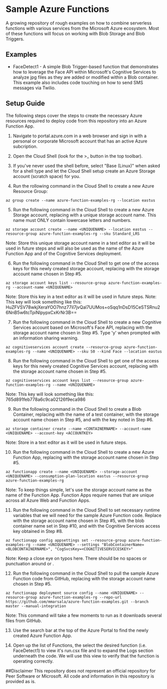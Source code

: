 # Sample Azure Functions
A growing repository of rough examples on how to combine serverless functions with various services from the Microsoft Azure ecosystem. Most of these functions will focus on working with Blob Storage and Blob Triggers.

## Examples
* FaceDetect1 - A simple Blob Trigger-based function that demonstrates how to leverage the Face API within Microsoft's Cognitive Services to analyze jpg files as they are added or modified within a Blob container. This example also includes code touching on how to send SMS messages via Twilio.

## Setup Guide
The following steps cover the steps to create the necessary Azure resources required to deploy code from this repository into an Azure Function App.

1. Navigate to portal.azure.com in a web browser and sign in with a personal or corporate Microsoft account that has an active Azure subcription.

2. Open the Cloud Shell (look for the >_ button in the top toolbar).

3. If you've never used the shell before, select "Base (Linux)" when asked for a shell type and let the Cloud Shell setup create an Azure Storage account (scratch space) for you.

4. Run the rollowing command in the Cloud Shell to create a new Azure Resource Group:
```
az group create --name azure-function-examples-rg --location eastus
```

5. Run the following command in the Cloud Shell to create a new Azure Storage account, replacing <UNIQUENAME> with a unique storage account name. This name must ONLY contain lowercase letters and numbers.
```
az storage account create --name <UNIQUENAME> --location eastus --resource-group azure-function-examples-rg --sku Standard_LRS
```
Note: Store this unique storage account name in a text editor as it will be used in future steps and will also be used as the name of the Azure Function App and of the Cognitive Services deployment.

6. Run the following command in the Cloud Shell to get one of the access keys for this newly created storage account, replacing <UNIQUENAME> with the storage account name chosen in Step #5.
```
az storage account keys list --resource-group azure-function-examples-rg --account-name <UNIQUENAME>
```
Note: Store this key in a text editor as it will be used in future steps.
Note: This key will look something like this: HuZFVSV78wkjXeraYOO7hnz77iI7jvQal7UUMos+oSqq1nDsD15CeSTSRnu26NnB5w6tcTpiNIpypxCxKrNr3B==

7. Run the following command in the Cloud Shell to create a new Cognitive Services account based on Microsoft's Face API, replacing <UNIQUENAME> with the storage account name chosen in Step #5. Type 'y' when prompted with an information sharing warning.
```
az cognitiveservices account create --resource-group azure-function-examples-rg --name <UNIQUENAME> --sku S0 --kind Face --location eastus
```

8. Run the following command in the Cloud Shell to get one of the access keys for this newly created Cognitive Services account, replacing <UNIQUENAME> with the storage account name chosen in Step #5.
```
az cognitiveservices account keys list --resource-group azure-function-examples-rg --name <UNIQUENAME>
```
Note: This key will look something like this: 765d891feb778a6c9ca02126f9eca986

9. Run the following command in the Cloud Shell to create a Blob Container, replacing <CONTAINERNAME> with the name of a test container, <UNIQUENAME> with the storage account name chosen in Step #5, and <ACCOUNTKEY> with the key noted in Step #6.
```
az storage container create --name <CONTAINERNAME> --account-name <UNIQUENAME> --account-key <ACCOUNTKEY>
```
Note: Store <CONTAINERNAME> in a text editor as it will be used in future steps.

10. Run the following command in the Cloud Shell to create a new Azure Function App, replacing <UNIQUENAME> with the storage account name chosen in Step #5.
```
az functionapp create --name <UNIQUENAME> --storage-account <UNIQUENAME> --consumption-plan-location eastus --resource-group azure-function-examples-rg
```
Note: To keep things simple, let's use the storage account name as the name of the Function App. Function Apps require names that are unique across all Azure Web and Function Apps.

11.	Run the following command in the Cloud Shell to set necessary runtime variables that we will need for the sample Azure Function code. Replace <UNIQUENAME> with the storage account name chosen in Step #5, <BLOBCONTAINERNAME> with the blob container name set in Step #10, and <COGNITIVESERVICESKEY> with the Cognitive Services access key obtained in Step #8.
```
az functionapp config appsettings set --resource-group azure-function-examples-rg --name <UNIQUENAME> --settings "BlobContainerName=<BLOBCONTAINERNAME>", "CogSvcsKey=<COGNITIVESERVICESKEY>"
```
Note: Keep a close eye on typos here. There should be no spaces or punctuation around <BLOBCONTAINERNAME> or <COGNITIVESERVICESKEY>.

12. Run the following command in the Cloud Shell to pull the sample Azure Function code from GitHub, replacing <UNIQUENAME> with the storage account name chosen in Step #5.
```
az functionapp deployment source config --name <UNIQUENAME> --resource-group azure-function-examples-rg --repo-url https://github.com/mmarsala/azure-function-examples.git --branch master --manual-integration
```
Note: This command will take a few moments to run as it downloads several files from GitHub.

13. Use the search bar at the top of the Azure Portal to find the newly created Azure Function App.

14. Open up the list of Functions, the select the desired function (i.e. FaceDetect1) to view it's run.csx file and to expand the Logs section underneath the code. We will use this view to verify that the function is operating correctly.

##Disclaimer
This repository does not represent an official repository for Peer Software or Microsoft. All code and information in this repository is provided as is.